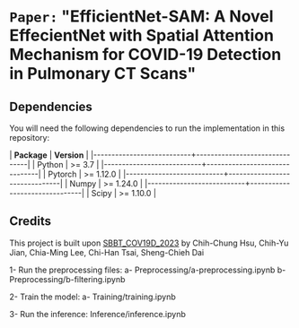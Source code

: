 # `Paper:` "EfficientNet-SAM: A Novel EffecientNet with Spatial Attention Mechanism for COVID-19 Detection in Pulmonary CT Scans"

## Dependencies
You will need the following dependencies to run the implementation in this repository:


| **Package**               | **Version**                   |
|---------------------------+-------------------------------|
| Python                    | >= 3.7                        |
|---------------------------+-------------------------------|
| Pytorch                   | >= 1.12.0                     |
|---------------------------+-------------------------------|
| Numpy                     | >= 1.24.0                     |
|---------------------------+-------------------------------|
| Scipy                     | >= 1.10.0                     |

## Credits

This project is built upon [SBBT_COV19D_2023](https://github.com/jesse1029/SBBT_COV19D_2023) by Chih-Chung Hsu, Chih-Yu Jian, Chia-Ming Lee, Chi-Han Tsai, Sheng-Chieh Dai

1- Run the preprocessing files:
a- Preprocessing/a-preprocessing.ipynb
b- Preprocessing/b-filtering.ipynb

2- Train the model:
a- Training/training.ipynb

3- Run the inference:
Inference/inference.ipynb

